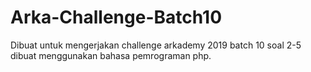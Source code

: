 # Arka-Challenge-Batch10
Dibuat untuk mengerjakan challenge arkademy 2019 batch 10
soal 2-5 dibuat menggunakan bahasa pemrograman php.
